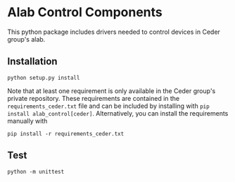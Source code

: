 # Alab Control Components
This python package includes drivers needed to control devices in Ceder group's alab.

## Installation
```shell
python setup.py install
```

Note that at least one requirement is only available in the Ceder group's private repository. These requirements are contained in the `requirements_ceder.txt` file and can be included by installing with `pip install alab_control[ceder]`. Alternatively, you can install the requirements manually with

```shell
pip install -r requirements_ceder.txt
```



## Test
```shell
python -m unittest
```